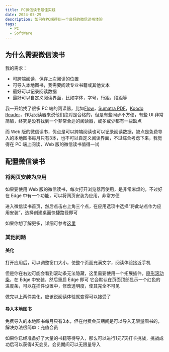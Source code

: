 ```yaml
---
title: PC微信读书最佳实践
date: 2024-05-29
description: 如何在PC端得到一个良好的微信读书体验
tags:
  - PC
  - SoftWare
---
```

## 为什么需要微信读书
我的需求：
- 可跨端阅读，保存上次阅读的位置
- 可导入本地图书，我需要阅读专业书籍或其他文本
- 最好可以记录阅读数据
- 最好可以自定义阅读界面，比如字体，字号，行距，段距等

我一开始找了很多 PC 端的阅读器，比如[Flow](https://www.flowoss.com/zh-CN)，[Sumatra PDF](https://www.sumatrapdfreader.org/free-pdf-reader)，[Koodo Reader](https://koodo.960960.xyz/zh)，作为阅读器来说他们绝对是合格的，但是有些同步不方便，有些 UI 非常简陋，终究是没有找到一个非常合适的阅读器，或多或少都有一些缺点

而 Web 版的微信读书，优点是可以跨端阅读也可以记录阅读数据，缺点是免费导入的本地图书每月只有3本，也不可以自定义阅读界面，不过综合考虑下来，我觉得在 PC 端上阅读，Web 版的微信读书值得一试
## 配置微信读书
### 将网页安装为应用
如果要使用 Web 版的微信读书，每次打开浏览器再使用，是非常麻烦的，不过好在 Edge 中有一个功能，可以将网页安装为应用，非常方便

进入微信读书首页，然后点击右上角三个点，在应用选项中选择“将此站点作为应用安装”，选择创建桌面快捷路径即可

如果你想了解更多，详细可参考[这里](https://support.microsoft.com/zh-cn/topic/%E5%9C%A8-microsoft-edge-%E4%B8%AD%E5%AE%89%E8%A3%85-%E7%AE%A1%E7%90%86%E6%88%96%E5%8D%B8%E8%BD%BD%E5%BA%94%E7%94%A8-0c156575-a94a-45e4-a54f-3a84846f6113)
### 其他问题
#### 美化
打开应用后，可以调整窗口大小，使整个页面充满文字，阅读体验接近手机

但是你在右边可能会看到滚动条无法隐藏，这里需要使用一个拓展插件，[隐形滚动条](https://microsoftedge.microsoft.com/addons/detail/%E9%9A%90%E5%BD%A2%E6%BB%9A%E5%8A%A8%E6%9D%A1/jmopomhdbfldgbfmmkldkkeahhpbldal)，在 Edge 中安装，然后重启 Edge 即可
它会默认在页面顶部显示一个红色的进度条，可以在插件设置中，修改透明度，使其完全不可见

做完以上两件美化，应该说阅读体验就变得可以接受了
#### 导入本地图书
免费导入的本地图书每月只有3本，但在付费会员期间是可以导入无限量图书的，解决办法很简单：充值会员

如果你已经准备好了大量的书籍等待导入，那么可以进行1元7天打卡挑战，挑战成功后可以获得4天会员，会员期间可以无限量导入